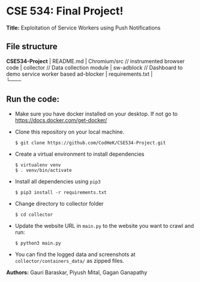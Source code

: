 # CSE 534: Final Project!

**Title:** Exploitation of Service Workers using Push Notifications


## File structure

**CSE534-Project**
|   README.md
|   Chromium/src // instrumented browser code
|   collector // Data collection module 
|   sw-adblock  // Dashboard to demo service worker based ad-blocker
|   requirements.txt
|   
└───


## Run the code:

- Make sure you have docker installed on your desktop. If not go to https://docs.docker.com/get-docker/
- Clone this repository on your local machine.
	```
	$ git clone https://github.com/CodHeK/CSE534-Project.git
	```
- Create a virtual environment to install dependencies 
	```
	$ virtualenv venv
	$ . venv/bin/activate
	```
- Install all dependencies using `pip3`
	```
	$ pip3 install -r requirements.txt
	```
- Change directory to collector folder
	```
	$ cd collector
	```
- Update the website URL in `main.py` to the website you want to crawl and run:
	```
	$ python3 main.py
	```

- You can find the logged data and screenshots at `collector/containers_data/` as zipped files.


**Authors:**
Gauri Baraskar, Piyush Mital,  Gagan Ganapathy